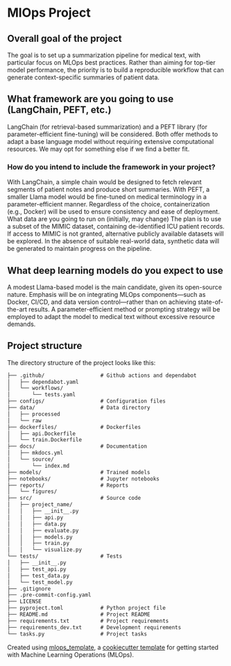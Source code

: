 # MlOps Project

## Overall goal of the project

The goal is to set up a summarization pipeline for medical text, with particular focus on MLOps best practices.
Rather than aiming for top-tier model performance, the priority is to build a reproducible workflow that can generate context-specific summaries of patient data.

## What framework are you going to use (LangChain, PEFT, etc.)

LangChain (for retrieval-based summarization) and a PEFT library (for parameter-efficient fine-tuning) will be considered.
Both offer methods to adapt a base language model without requiring extensive computational resources. We may opt for something else if we find a better fit.

### How do you intend to include the framework in your project?

With LangChain, a simple chain would be designed to fetch relevant segments of patient notes and produce short summaries.
With PEFT, a smaller Llama model would be fine-tuned on medical terminology in a parameter-efficient manner.
Regardless of the choice, containerization (e.g., Docker) will be used to ensure consistency and ease of deployment.
What data are you going to run on (initially, may change)
The plan is to use a subset of the MIMIC dataset, containing de-identified ICU patient records. If access to MIMIC is not granted, alternative publicly available datasets will be explored. In the absence of suitable real-world data, synthetic data will be generated to maintain progress on the pipeline.

## What deep learning models do you expect to use

A modest Llama-based model is the main candidate, given its open-source nature. Emphasis will be on integrating MLOps components—such as Docker, CI/CD, and data version control—rather than on achieving state-of-the-art results. A parameter-efficient method or prompting strategy will be employed to adapt the model to medical text without excessive resource demands.

## Project structure

The directory structure of the project looks like this:

```txt
├── .github/                  # Github actions and dependabot
│   ├── dependabot.yaml
│   └── workflows/
│       └── tests.yaml
├── configs/                  # Configuration files
├── data/                     # Data directory
│   ├── processed
│   └── raw
├── dockerfiles/              # Dockerfiles
│   ├── api.Dockerfile
│   └── train.Dockerfile
├── docs/                     # Documentation
│   ├── mkdocs.yml
│   └── source/
│       └── index.md
├── models/                   # Trained models
├── notebooks/                # Jupyter notebooks
├── reports/                  # Reports
│   └── figures/
├── src/                      # Source code
│   ├── project_name/
│   │   ├── __init__.py
│   │   ├── api.py
│   │   ├── data.py
│   │   ├── evaluate.py
│   │   ├── models.py
│   │   ├── train.py
│   │   └── visualize.py
└── tests/                    # Tests
│   ├── __init__.py
│   ├── test_api.py
│   ├── test_data.py
│   └── test_model.py
├── .gitignore
├── .pre-commit-config.yaml
├── LICENSE
├── pyproject.toml            # Python project file
├── README.md                 # Project README
├── requirements.txt          # Project requirements
├── requirements_dev.txt      # Development requirements
└── tasks.py                  # Project tasks
```

Created using [mlops_template](https://github.com/SkafteNicki/mlops_template),
a [cookiecutter template](https://github.com/cookiecutter/cookiecutter) for getting
started with Machine Learning Operations (MLOps).

